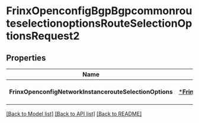 # FrinxOpenconfigBgpBgpcommonrouteselectionoptionsRouteSelectionOptionsRequest2

## Properties
Name | Type | Description | Notes
------------ | ------------- | ------------- | -------------
**FrinxOpenconfigNetworkInstancerouteSelectionOptions** | [***FrinxOpenconfigBgpBgpcommonrouteselectionoptionsRouteSelectionOptions**](frinx.openconfig.bgp.bgpcommonrouteselectionoptions.RouteSelectionOptions.md) |  | [optional] [default to null]

[[Back to Model list]](../README.md#documentation-for-models) [[Back to API list]](../README.md#documentation-for-api-endpoints) [[Back to README]](../README.md)


